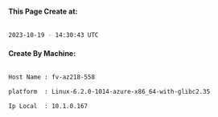 
   
#### This Page Create at:

```bash

2023-10-19 - 14:30:43 UTC

```

#### Create By Machine:

```bash

Host Name : fv-az218-558

platform  : Linux-6.2.0-1014-azure-x86_64-with-glibc2.35

Ip Local  : 10.1.0.167

```

